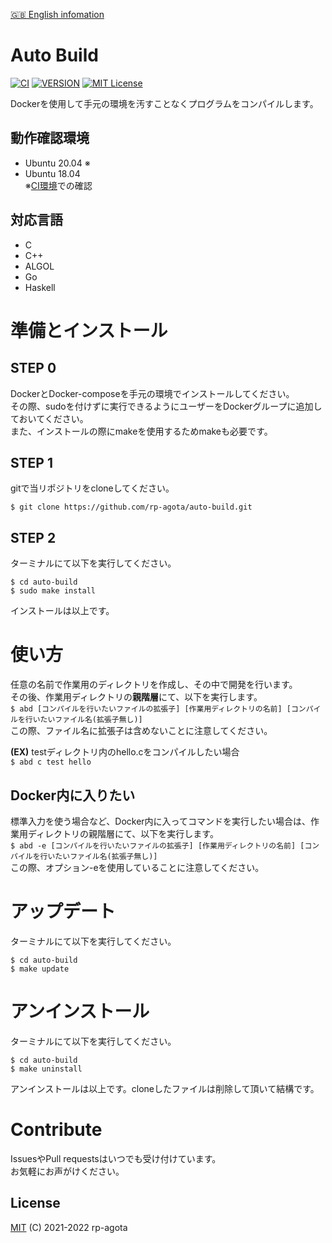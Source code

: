 [:uk: English infomation](https://github.com/rp-agota/auto-build/readme.md)
# Auto Build  
[![CI](https://github.com/rp-agota/auto-build/actions/workflows/check.yml/badge.svg)](https://github.com/rp-agota/auto-build/actions/workflows/check.yml)
[![VERSION](https://img.shields.io/github/v/release/rp-agota/auto-build?label=Release)](https://github.com/rp-agota/auto-build/releases)
[![MIT License](https://img.shields.io/github/license/rp-agota/auto-build?label=License)](https://github.com/rp-agota/auto-build/blob/master/LICENCE)  
  
Dockerを使用して手元の環境を汚すことなくプログラムをコンパイルします。  
  
## 動作確認環境
- Ubuntu 20.04 ※
- Ubuntu 18.04  
※[CI環境](https://github.com/rp-agota/auto-build/actions/workflows/check.yml)での確認
  
## 対応言語  
- C
- C++
- ALGOL
- Go
- Haskell

# 準備とインストール
## STEP 0
DockerとDocker-composeを手元の環境でインストールしてください。  
その際、sudoを付けずに実行できるようにユーザーをDockerグループに追加しておいてください。  
また、インストールの際にmakeを使用するためmakeも必要です。  

## STEP 1
gitで当リポジトリをcloneしてください。  
```
$ git clone https://github.com/rp-agota/auto-build.git
```  

## STEP 2
ターミナルにて以下を実行してください。  
```
$ cd auto-build
$ sudo make install
```
インストールは以上です。  

# 使い方
任意の名前で作業用のディレクトリを作成し、その中で開発を行います。  
その後、作業用ディレクトリの**親階層**にて、以下を実行します。  
```$ abd [コンパイルを行いたいファイルの拡張子] [作業用ディレクトリの名前] [コンパイルを行いたいファイル名(拡張子無し)]```  
この際、ファイル名に拡張子は含めないことに注意してください。  

**(EX)**
testディレクトリ内のhello.cをコンパイルしたい場合  
`$ abd c test hello`  

## Docker内に入りたい
標準入力を使う場合など、Docker内に入ってコマンドを実行したい場合は、作業用ディレクトリの親階層にて、以下を実行します。  
```$ abd -e [コンパイルを行いたいファイルの拡張子] [作業用ディレクトリの名前] [コンパイルを行いたいファイル名(拡張子無し)]```  
この際、オプション-eを使用していることに注意してください。

# アップデート  
ターミナルにて以下を実行してください。  
```
$ cd auto-build
$ make update
```

# アンインストール
ターミナルにて以下を実行してください。  
```
$ cd auto-build
$ make uninstall
```
アンインストールは以上です。cloneしたファイルは削除して頂いて結構です。  

# Contribute
IssuesやPull requestsはいつでも受け付けています。  
お気軽にお声がけください。  

## License
[MIT](https://github.com/rp-agota/auto-build/blob/master/LICENCE) (C) 2021-2022 rp-agota
